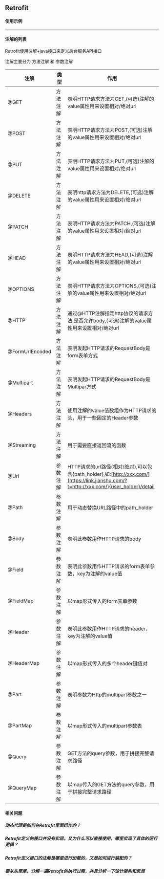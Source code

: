 ## Retrofit

#### 使用示例







---

#### 注解的列表

Retrofit使用注解+java接口来定义后台服务API接口

注解主要分为 方法注解 和 参数注解

| 注解            | 类型     | 作用                                                         |
| --------------- | -------- | ------------------------------------------------------------ |
| @GET            | 方法注解 | 表明HTTP请求方法为GET,(可选)注解的value属性用来设置相对/绝对url |
| @POST           | 方法注解 | 表明HTTP请求方法为POST,(可选)注解的value属性用来设置相对/绝对url |
| @PUT            | 方法注解 | 表明HTTP请求方法为PUT,(可选)注解的value属性用来设置相对/绝对url |
| @DELETE         | 方法注解 | 表明http请求方法为DELETE,(可选)注解的value属性用来设置相对/绝对url |
| @PATCH          | 方法注解 | 表明HTTP请求方法为PATCH,(可选)注解的value属性用来设置相对/绝对url |
| @HEAD           | 方法注解 | 表明HTTP请求方法为HEAD,(可选)注解的value属性用来设置相对/绝对url |
| @OPTIONS        | 方法注解 | 表明HTTP请求方法为OPTIONS,(可选)注解的value属性用来设置相对/绝对url |
| @HTTP           | 方法注解 | 通过@HTTP注解指定http协议的请求方法,是否允许body,(可选)注解的value属性用来设置相对/绝对url |
| @FormUrlEncoded | 方法注解 | 表明发起HTTP请求的RequestBody是form表单方式                  |
| @Multipart      | 方法注解 | 表明发起HTTP请求的RequestBody是Multipar方式                  |
| @Headers        | 方法注解 | 使用注解的value值数组作为HTTP请求的头，用于一些固定的Header参数 |
| @Streaming      | 方法注解 | 用于需要直接返回流的函数                                     |
| @Url            | 参数注解 | HTTP请求的url路径(相对/绝对),可以包含{path_holder},如:[http://xxx.com/](https://link.jianshu.com/?t=http://xxx.com/){user_holder}/detail |
| @Path           | 参数注解 | 用于动态替换URL路径中的path_holder                           |
| @Body           | 参数注解 | 表明此参数用作HTTP请求的body                                 |
| @Field          | 参数注解 | 表明此参数用作HTTP请求的form表单参数，key为注解的value值     |
| @FieldMap       | 参数注解 | 以map形式传入的form表单参数                                  |
| @Header         | 参数注解 | 表明此参数用作HTTP请求的header，key为注解的value值           |
| @HeaderMap      | 参数注解 | 以map形式传入的多个header键值对                              |
| @Part           | 参数注解 | 表明参数为Http的multipart参数之一                            |
| @PartMap        | 参数注解 | 以map形式传入的multipart参数表                               |
| @Query          | 参数注解 | GET方法的query参数，用于拼接完整请求路径                     |
| @QueryMap       | 参数注解 | 以map传入的GET方法的query参数，用于拼接完整请求路径          |



#### 相关问题

##### 动态代理是如何在Retrofit里面运作的？



##### Retrofit定义的接口并没有实现，又为什么可以直接使用，哪里实现了具体的运行逻辑？



##### Retrofit定义接口的注解是哪里进行加载的，又是如何进行装配的？



##### 要从头至尾，分解一遍Retrofit的执行过程，并且分析一下设计架构和思想



